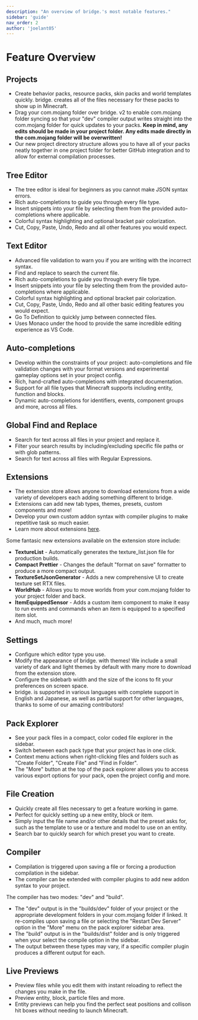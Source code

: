 ```yaml
---
description: "An overview of bridge.'s most notable features."
sidebar: 'guide'
nav_order: 2
author: 'joelant05'
---
```


# Feature Overview

## Projects

-   Create behavior packs, resource packs, skin packs and world templates quickly. bridge. creates all of the files necessary for these packs to show up in Minecraft.
-   Drag your com.mojang folder over bridge. v2 to enable com.mojang folder syncing so that your "dev" compiler output writes straight into the com.mojang folder for quick updates to your packs. **Keep in mind, any edits should be made in your project folder. Any edits made directly in the com.mojang folder will be overwritten!**
-   Our new project directory structure allows you to have all of your packs neatly together in one project folder for better GitHub integration and to allow for external compilation processes.

## Tree Editor

-   The tree editor is ideal for beginners as you cannot make JSON syntax errors.
-   Rich auto-completions to guide you through every file type.
-   Insert snippets into your file by selecting them from the provided auto-completions where applicable.
-   Colorful syntax highlighting and optional bracket pair colorization.
-   Cut, Copy, Paste, Undo, Redo and all other features you would expect.

## Text Editor

-   Advanced file validation to warn you if you are writing with the incorrect syntax.
-   Find and replace to search the current file.
-   Rich auto-completions to guide you through every file type.
-   Insert snippets into your file by selecting them from the provided auto-completions where applicable.
-   Colorful syntax highlighting and optional bracket pair colorization.
-   Cut, Copy, Paste, Undo, Redo and all other basic editing features you would expect.
-   Go To Definition to quickly jump between connected files.
-   Uses Monaco under the hood to provide the same incredible editing experience as VS Code.

## Auto-completions

-   Develop within the constraints of your project: auto-completions and file validation changes with your format versions and experimental gameplay options set in your project config.
-   Rich, hand-crafted auto-completions with integrated documentation.
-   Support for all file types that Minecraft supports including entity, function and blocks.
-   Dynamic auto-completions for identifiers, events, component groups and more, across all files.

## Global Find and Replace

-   Search for text across all files in your project and replace it.
-   Filter your search results by including/excluding specific file paths or with glob patterns.
-   Search for text across all files with Regular Expressions.

## Extensions

-   The extension store allows anyone to download extensions from a wide variety of developers each adding something different to bridge.
-   Extensions can add new tab types, themes, presets, custom components and more!
-   Develop your own custom addon syntax with compiler plugins to make repetitive task so much easier.
-   Learn more about extensions [here](/extension-docs/).

Some fantasic new extensions available on the extension store include:

-   **TextureList** - Automatically generates the texture_list.json file for production builds.
-   **Compact Prettier** - Changes the default "format on save" formatter to produce a more compact output.
-   **TextureSetJsonGenerator** - Adds a new comprehensive UI to create texture set RTX files.
-   **WorldHub** - Allows you to move worlds from your com.mojang folder to your project folder and back.
-   **ItemEquippedSensor** - Adds a custom item component to make it easy to run events and commands when an item is equipped to a specified item slot.
-   And much, much more!

## Settings

-   Configure which editor type you use.
-   Modify the appearance of bridge. with themes! We include a small variety of dark and light themes by default with many more to download from the extension store.
-   Configure the sidebarb width and the size of the icons to fit your preferences on screen space.
-   bridge. is supported in various languages with complete support in English and Japanese, as well as partial support for other languages, thanks to some of our amazing contributors!

## Pack Explorer

-   See your pack files in a compact, color coded file explorer in the sidebar.
-   Switch between each pack type that your project has in one click.
-   Context menu actions when right-clicking files and folders such as "Create Folder", "Create File" and "Find in Folder".
-   The "More" button at the top of the pack explorer allows you to access various export options for your pack, open the project config and more.

## File Creation

-   Quickly create all files necessary to get a feature working in game.
-   Perfect for quickly setting up a new entity, block or item.
-   Simply input the file name and/or other details that the preset asks for, such as the template to use or a texture and model to use on an entity.
-   Search bar to quickly search for which preset you want to create.

## Compiler

-   Compilation is triggered upon saving a file or forcing a production compilation in the sidebar.
-   The compiler can be extended with compiler plugins to add new addon syntax to your project.

The compiler has two modes: "dev" and "build".

-   The "dev" output is in the "builds/dev" folder of your project or the appropriate development folders in your com.mojang folder if linked. It re-compiles upon saving a file or selecting the "Restart Dev Server" option in the "More" menu on the pack explorer sidebar area.
-   The "build" output is in the "builds/dist" folder and is only triggered when your select the compile option in the sidebar.
-   The output between these types may vary, if a specific compiler plugin produces a different output for each.

## Live Previews

-   Preview files while you edit them with instant reloading to reflect the changes you make in the file.
-   Preview entity, block, particle files and more.
-   Entity previews can help you find the perfect seat positions and collison hit boxes without needing to launch Minecraft.
